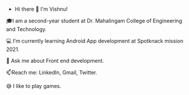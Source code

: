 - Hi there 👋 I'm Vishnu! 


🎓I am a second-year student at Dr. Mahalingam College of Engineering and Technology.

💻 I’m currently learning Android App development at Spotknack mission 2021.

💬 Ask me about Front end development.

📫Reach me: LinkedIn, Gmail, Twitter.

😅 I like to play games.
